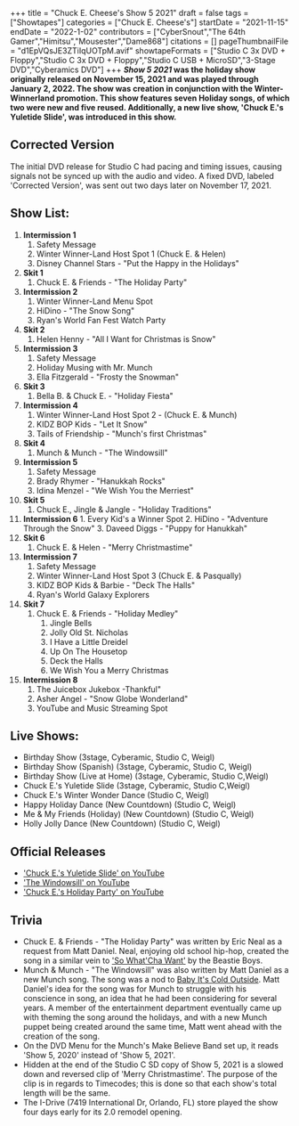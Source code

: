 +++
title = "Chuck E. Cheese's Show 5 2021"
draft = false
tags = ["Showtapes"]
categories = ["Chuck E. Cheese's"]
startDate = "2021-11-15"
endDate = "2022-1-02"
contributors = ["CyberSnout","The 64th Gamer","Himitsu","Mousester","Dame868"]
citations = []
pageThumbnailFile = "d1EpVQsJE3ZTiIqUOTpM.avif"
showtapeFormats = ["Studio C 3x DVD + Floppy","Studio C 3x DVD + Floppy","Studio C USB + MicroSD","3-Stage DVD","Cyberamics DVD"]
+++
***Show 5 2021* was the holiday show originally released on November 15, 2021 and was played through January 2, 2022. The show was creation in conjunction with the Winter-Winnerland promotion.
This show features seven Holiday songs, of which two were new and five reused. Additionally, a new live show, 'Chuck E.'s Yuletide Slide', was introduced in this show.**

## Corrected Version

The initial DVD release for Studio C had pacing and timing issues, causing signals not be synced up with the audio and video. A fixed DVD, labeled 'Corrected Version', was sent out two days later on November 17, 2021.

## Show List:

1.  **Intermission 1**
    1.  Safety Message
    2.   Winter Winner-Land Host Spot 1 (Chuck E. & Helen)
    3.   Disney Channel Stars - "Put the Happy in the Holidays"
2.  **Skit 1**
    1.  Chuck E. & Friends - "The Holiday Party"
3.  **Intermission 2**
    1.   Winter Winner-Land Menu Spot
    2.   HiDino - "The Snow Song"
    3.  Ryan's World Fan Fest Watch Party
4.  **Skit 2**
    1.  Helen Henny - "All I Want for Christmas is Snow"
5.  **Intermission 3**
    1.  Safety Message
    2.  Holiday Musing with Mr. Munch
    3.   Ella Fitzgerald - "Frosty the Snowman"
6.  **Skit 3**
    1.  Bella B. & Chuck E. - "Holiday Fiesta"
7.  **Intermission 4**
    1.   Winter Winner-Land Host Spot 2 - (Chuck E. & Munch)
    2.  KIDZ BOP Kids - "Let It Snow"
    3.  Tails of Friendship - "Munch's first Christmas"
8.  **Skit 4**
    1.  Munch & Munch - "The Windowsill"
9.  **Intermission 5**
    1.  Safety Message
    2.  Brady Rhymer - "Hanukkah Rocks"
    3.  Idina Menzel - "We Wish You the Merriest"
10. **Skit 5**
    1.  Chuck E., Jingle & Jangle - "Holiday Traditions"
11.  **Intermission 6**
    1.  Every Kid's a Winner Spot
    2.  HiDino - "Adventure Through the Snow"
    3.  Daveed Diggs - "Puppy for Hanukkah"
12. **Skit 6**
    1.  Chuck E. & Helen - "Merry Christmastime"
13. **Intermission 7**
    1.  Safety Message
    2.   Winter Winner-Land Host Spot 3 (Chuck E. & Pasqually)
    3.   KIDZ BOP Kids & Barbie - "Deck The Halls"
    4.   Ryan's World Galaxy Explorers
14. **Skit 7**
    1.  Chuck E. & Friends - "Holiday Medley"
        1.  Jingle Bells
        2.  Jolly Old St. Nicholas
        3.  I Have a Little Dreidel
        4.  Up On The Housetop
        5.  Deck the Halls
        6.  We Wish You a Merry Christmas
15. **Intermission 8**
    1.   The Juicebox Jukebox -Thankful"
    2.  Asher Angel - "Snow Globe Wonderland"
    3.  YouTube and Music Streaming Spot

## Live Shows:

- Birthday Show (3stage, Cyberamic, Studio C, Weigl)
- Birthday Show (Spanish) (3stage, Cyberamic, Studio C, Weigl)
- Birthday Show (Live at Home) (3stage, Cyberamic, Studio C,Weigl)
- Chuck E.'s Yuletide Slide (3stage, Cyberamic, Studio C,Weigl)
- Chuck E.'s Winter Wonder Dance (Studio C, Weigl)
- Happy Holiday Dance (New Countdown) (Studio C, Weigl)
- Me & My Friends (Holiday) (New Countdown) (Studio C, Weigl)
- Holly Jolly Dance (New Countdown) (Studio C, Weigl)

## Official Releases

- ['Chuck E.'s Yuletide Slide' on YouTube](https://youtu.be/DZiTeTs8xiI)
- ['The Windowsill' on YouTube](https://www.youtube.com/watch?v=rBLJERfsf5Q)
- ['Chuck E.'s Holiday Party' on YouTube](https://www.youtube.com/watch?v=htsMsIHUKQo)

## Trivia

- Chuck E. & Friends - "The Holiday Party" was written by Eric Neal as a request from Matt Daniel. Neal, enjoying old school hip-hop, created the song in a similar vein to ['So What'Cha Want'](https://en.wikipedia.org/wiki/So_What%27cha_Want) by the Beastie Boys.
- Munch & Munch - "The Windowsill" was also written by Matt Daniel as a new Munch song. The song was a nod to [Baby It's Cold Outside](https://en.wikipedia.org/wiki/Baby,_It%27s_Cold_Outside). Matt Daniel's idea for the song was for Munch to struggle with his conscience in song, an idea that he had been considering for several years. A member of the entertainment department eventually came up with theming the song around the holidays, and with a new Munch puppet being created around the same time, Matt went ahead with the creation of the song.
- On the DVD Menu for the Munch's Make Believe Band set up, it reads 'Show 5, 2020' instead of 'Show 5, 2021'.
- Hidden at the end of the Studio C SD copy of Show 5, 2021 is a slowed down and reversed clip of 'Merry Christmastime'. The purpose of the clip is in regards to Timecodes; this is done so that each show's total length will be the same.
- The I-Drive (7419 International Dr, Orlando, FL) store played the show four days early for its 2.0 remodel opening.
